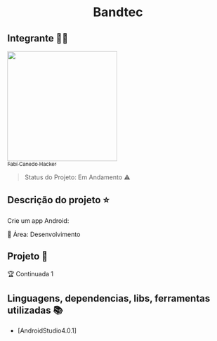 <h1 align="center"> Bandtec </h1>

<p align="center"> 
     
</p>


## Integrante :facepunch::green_heart:

 [<img src="https://media-exp1.licdn.com/dms/image/C4D03AQGBxdhfM6_lvw/profile-displayphoto-shrink_200_200/0?e=1599696000&v=beta&t=eTnrDZXxoifEXno_7B3jOU7UJtjP2_Ji03tGZqQd1AY" width=250 > <br> <sub> Fabí Canedo Hacker</sub>](https://www.linkedin.com/in/fabicanedo/) 


> Status do Projeto: Em Andamento :warning:

## Descrição do projeto :star:
<p align="justify"> Crie um app Android:</p>

:pushpin: Área: Desenvolvimento  

## Projeto :checkered_flag:

:trophy: Continuada 1 

## Linguagens, dependencias, libs, ferramentas utilizadas :books:

- [AndroidStudio4.0.1] 


